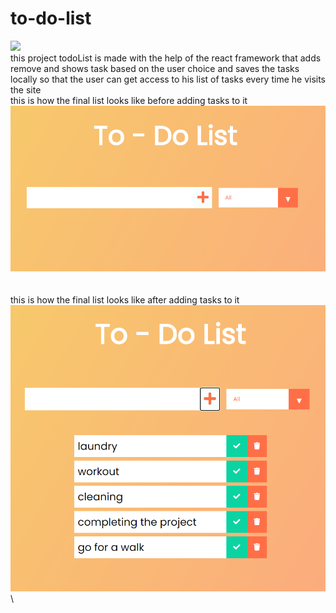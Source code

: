 # to-do-list
![](https://github.com/piyushjasaiwal/to-do-list/blob/master/todolist/public/favicon.ico)    
this project todoList is made with the help of the react framework that adds remove and shows task based on the user choice and saves the tasks locally so that the user can get access to his list of tasks every time he visits the site\
this is how the final list looks like before adding tasks to it\
![](https://github.com/piyushjasaiwal/to-do-list/blob/master/todolist/screenshots/landing_screen.PNG)\
\
\
this is how the final list looks like after adding tasks to it
\
![](https://github.com/piyushjasaiwal/to-do-list/blob/master/todolist/screenshots/final_list.PNG)
\
\
